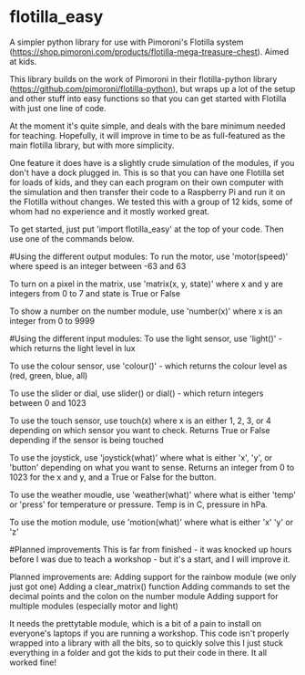 # flotilla_easy
A simpler python library for use with Pimoroni's Flotilla system (https://shop.pimoroni.com/products/flotilla-mega-treasure-chest). Aimed at kids. 

This library builds on the work of Pimoroni in their flotilla-python library (https://github.com/pimoroni/flotilla-python), but wraps up a lot of the setup and other stuff into easy functions so that you can get started with Flotilla with just one line of code.

At the moment it's quite simple, and deals with the bare minimum needed for teaching. Hopefully, it will improve in time to be as full-featured as the main flotilla library, but with more simplicity. 

One feature it does have is a slightly crude simulation of the modules, if you don't have a dock plugged in. This is so that you can have one Flotilla set for loads of kids, and they can each program on their own computer with the simulation and then transfer their code to a Raspberry Pi and run it on the Flotilla without changes. We tested this with a group of 12 kids, some of whom had no experience and it mostly worked great. 

To get started, just put 'import flotilla_easy' at the top of your code. Then use one of the commands below. 

#Using the different output modules:
To run the motor, use 'motor(speed)' where speed is an integer between -63 and 63

To turn on a pixel in the matrix, use 'matrix(x, y, state)' where x and y are integers from 0 to 7 and state is True or False

To show a number on the number module, use 'number(x)' where x is an integer from 0 to 9999

 
 
#Using the different input modules:
To use the light sensor, use 'light()' - which returns the light level in lux

To use the colour sensor, use 'colour()' - which returns the colour level as (red, green, blue, all)

To use the slider or dial, use slider() or dial() - which return integers between 0 and 1023

To use the touch sensor, use touch(x) where x is an either 1, 2, 3, or 4 depending on which sensor you want to check. Returns True or      False depending if the sensor is being touched

To use the joystick, use 'joystick(what)' where what is either 'x', 'y', or 'button' depending on what you want to sense. Returns an integer from 0 to 1023 for the x and y, and a True or False for the button.

To use the weather moudle, use 'weather(what)' where what is either 'temp' or 'press' for temperature or pressure. Temp is in C, pressure in hPa. 

To use the motion module, use 'motion(what)' where what is either 'x' 'y' or 'z'
 

#Planned improvements
This is far from finished - it was knocked up hours before I was due to teach a workshop - but it's a start, and I will improve it. 

Planned improvements are:
Adding support for the rainbow module (we only just got one)
Adding a clear_matrix() function
Adding commands to set the decimal points and the colon on the number module
Adding support for multiple modules (especially motor and light)


It needs the prettytable module, which is a bit of a pain to install on everyone's laptops if you are running a workshop. This code isn't properly wrapped into a library with all the bits, so to quickly solve this I just stuck everything in a folder and got the kids to put their code in there. It all worked fine!
